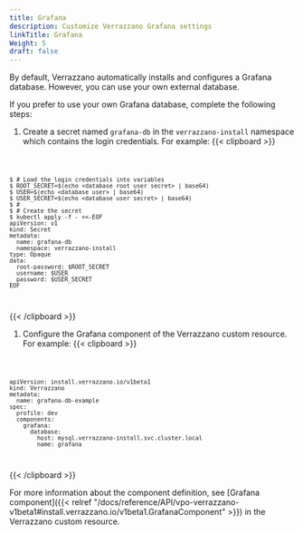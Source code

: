 ```yaml
---
title: Grafana
description: Customize Verrazzano Grafana settings
linkTitle: Grafana
Weight: 5
draft: false
---
```


By default, Verrazzano automatically installs and configures a Grafana database. However, you can use your own external database.

If you prefer to use your own Grafana database, complete the following steps:

1. Create a secret named `grafana-db` in the `verrazzano-install` namespace which contains the login credentials. For example:
{{< clipboard >}}
<div class="highlight">
    <code>
  
   ```
   $ # Load the login credentials into variables
   $ ROOT_SECRET=$(echo <database root user secret> | base64)
   $ USER=$(echo <database user> | base64)
   $ USER_SECRET=$(echo <database user secret> | base64)
   $ #
   $ # Create the secret
   $ kubectl apply -f - <<-EOF
   apiVersion: v1
   kind: Secret
   metadata:
     name: grafana-db
     namespace: verrazzano-install
   type: Opaque
   data:
     root-password: $ROOT_SECRET
     username: $USER
     password: $USER_SECRET
   EOF
   ```
 </code>
</div>
{{< /clipboard >}}

1. Configure the Grafana component of the Verrazzano custom resource. For example:
{{< clipboard >}}
<div class="highlight">
    <code>

   ```
   apiVersion: install.verrazzano.io/v1beta1
   kind: Verrazzano
   metadata:
     name: grafana-db-example
   spec:
     profile: dev
     components:
       grafana:
         database:
           host: mysql.verrazzano-install.svc.cluster.local
           name: grafana
   ```
 </code>
</div>
{{< /clipboard >}}

For more information about the component definition, see [Grafana component]({{< relref "/docs/reference/API/vpo-verrazzano-v1beta1#install.verrazzano.io/v1beta1.GrafanaComponent" >}}) in the Verrazzano custom resource.
